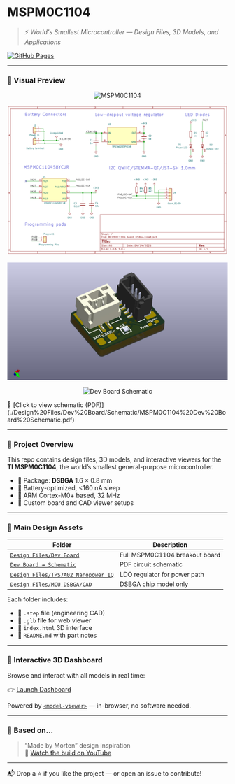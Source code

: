# MSPM0C1104

> ⚡ *World's Smallest Microcontroller — Design Files, 3D Models, and Applications*

[![GitHub Pages](https://img.shields.io/badge/📦%20Live%203D%20Dashboard-View%20Now-blue?style=for-the-badge&logo=github)](https://aditmehta0.github.io/MSPM0C1104/)

---

### 🌟 Visual Preview

<p align="center">
  <img src="https://images.techeblog.com/wp-content/uploads/2025/03/17113503/texas-instruments-ti-mspm0c1104-worlds-smallest-microcontroller.jpg" alt="MSPM0C1104" width="600">
</p>

<p align="center">
  <img src="./Design%20Files/Dev%20Board/Schematic/MSPM0C1104%20Board%20Schematic.png" alt="Dev Board Schematic" width="600">
</p>

<p align="center">
  <img src="./Design%20Files/Dev%20Board/MSPM0C1104%20board%20DSBGA_top.jpg" alt="Dev Board Schematic" width="600">
</p>
<p align="center">
  <img src="./Design%20Files/Dev%20Board/MSPM0C1104%20board%20DSBGA_bottom2" alt="Dev Board Schematic" width="600">
</p>
📄 [Click to view schematic (PDF)](./Design%20Files/Dev%20Board/Schematic/MSPM0C1104%20Dev%20Board%20Schematic.pdf)

---

### 🧭 Project Overview

This repo contains design files, 3D models, and interactive viewers for the **TI MSPM0C1104**, the world’s smallest general-purpose microcontroller.

- 📏 Package: **DSBGA** 1.6 × 0.8 mm
- 🔋 Battery-optimized, <160 nA sleep
- 🧠 ARM Cortex-M0+ based, 32 MHz
- 📐 Custom board and CAD viewer setups

---

### 📁 Main Design Assets

| Folder | Description |
|--------|-------------|
| [`Design Files/Dev Board`](./Design%20Files/Dev%20Board) | Full MSPM0C1104 breakout board |
| [`Dev Board → Schematic`](./Design%20Files/Dev%20Board/Schematic/MSPM0C1104%20Dev%20Board%20Schematic.pdf) | PDF circuit schematic |
| [`Design Files/TPS7A02 Nanopower IQ`](./Design%20Files/TPS7A02%20Nanopower%20IQ) | LDO regulator for power path |
| [`Design Files/MCU DSBGA/CAD`](./Design%20Files/MCU%20DSBGA/CAD) | DSBGA chip model only |

Each folder includes:
- 🧊 `.step` file (engineering CAD)
- 🧩 `.glb` file for web viewer
- 🧭 `index.html` 3D interface
- 📝 `README.md` with part notes

---

### 🧪 Interactive 3D Dashboard

Browse and interact with all models in real time:

👉 [Launch Dashboard](https://aditmehta0.github.io/MSPM0C1104/)

Powered by [`<model-viewer>`](https://modelviewer.dev) — in-browser, no software needed.

---

### 🧠 Based on...

> “Made by Morten” design inspiration  
🎥 [Watch the build on YouTube](https://youtu.be/XSAPGh9um_k?si=2z9dE-2DaWEN6B7G)

---

📬 Drop a ⭐ if you like the project — or open an issue to contribute!
